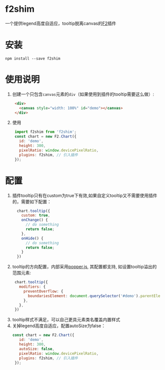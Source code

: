 # f2shim
一个提供legend高度自适应，tooltip脱离canvas的[F2](https://github.com/antvis/f2)插件

# 安装
```
npm install --save f2shim
```

# 使用说明
1. 创建一个只包含`canvas`元素的`div`（如果使用到插件的tooltip需要这么做）:
   ```html
    <div>
      <canvas style="width: 100%" id="demo"></canvas>
    </div>
   ```
2. 使用
   ```js
    import f2shim from 'f2shim';
    const chart = new F2.Chart({
      id: 'demo',
      height: 300,
      pixelRatio: window.devicePixelRatio,
      plugins: f2shim, // 引入插件
    });
   ```

# 配置
1. 插件tooltip只有在custom为true下有效,如果自定义tooltip又不需要使用插件的，需要如下配置：
   ```js
     chart.tooltip({
       custom: true,
       onChange() {
         // do something
         return false;
       },
       onHide() {
         // do something
         return false;
       }
     })
   ```
2. tooltip的方向配置，内部采用[popper.js](https://github.com/FezVrasta/popper.js), 其配置都支持, 如设置tooltip溢出的范围元素:
   ``` js
    chart.tooltip({
      modifiers: {
        preventOverflow: {
          boundariesElement: document.querySelector('#demo').parentElement,
        },
      },
    })
   ```
3. tooltip样式不满足，可以自己更具元素类名覆盖内置样式
4. 关掉legend高度自适应，配置autoSize为false：
   ```js
   const chart = new F2.Chart({
      id: 'demo',
      height: 300,
      autoSize: false,
      pixelRatio: window.devicePixelRatio,
      plugins: f2shim, // 引入插件
    });
   ```